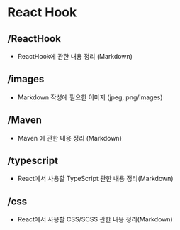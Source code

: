 # React Hook

## /ReactHook
- ReactHook에 관한 내용 정리 (Markdown)

## /images
- Markdown 작성에 필요한 이미지 (jpeg, png/images)

## /Maven
- Maven 에 관한 내용 정리 (Markdown)

## /typescript
- React에서 사용할 TypeScript 관한 내용 정리(Markdown)

## /css
- React에서 사용할 CSS/SCSS 관한 내용 정리(Markdown)  
